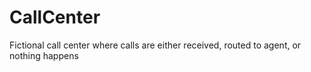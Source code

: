 # CallCenter
Fictional call center where calls are either received, routed to agent, or nothing happens
